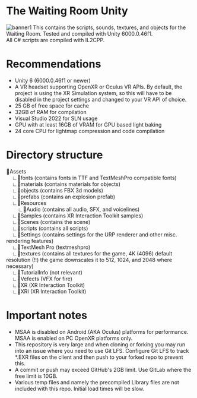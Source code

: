 # The Waiting Room Unity
![banner1](https://github.com/user-attachments/assets/8265fb14-2dea-41a6-9e21-3b1dfc5b5794)
This contains the scripts, sounds, textures, and objects for the Waiting Room. Tested and compiled with Unity 6000.0.46f1.<br />
All C# scripts are compiled with IL2CPP.

# Recommendations
- Unity 6 (6000.0.46f1 or newer)
- A VR headset supporting OpenXR or Oculus VR APIs. By default, the project is using the XR Simulation system, so this will have to be disabled in the project settings and changed to your VR API of choice.
- 25 GB of free space for cache
- 32GB of RAM for compilation
- Visual Studio 2022 for SLN usage
- GPU with at least 16GB of VRAM for GPU based light baking
- 24 core CPU for lightmap compression and code compilation

# Directory structure
📂Assets<br />
&nbsp;&nbsp;&nbsp;&nbsp;∟📂fonts (contains fonts in TTF and TextMeshPro compatible fonts)<br />
&nbsp;&nbsp;&nbsp;&nbsp;∟📂materials (contains materials for objects)<br />
&nbsp;&nbsp;&nbsp;&nbsp;∟📂objects (contains FBX 3d models)<br />
&nbsp;&nbsp;&nbsp;&nbsp;∟📂prefabs (contains an explosion prefab)<br />
&nbsp;&nbsp;&nbsp;&nbsp;∟📂Resources<br />
&nbsp;&nbsp;&nbsp;&nbsp;&nbsp;&nbsp;&nbsp;&nbsp;∟📂Audio (contains all audio, SFX, and voicelines)<br />
&nbsp;&nbsp;&nbsp;&nbsp;∟📂Samples (contains XR Interaction Toolkit samples)<br />
&nbsp;&nbsp;&nbsp;&nbsp;∟📂Scenes (contains the scene)<br />
&nbsp;&nbsp;&nbsp;&nbsp;∟📂scripts (contains all scripts)<br />
&nbsp;&nbsp;&nbsp;&nbsp;∟📂Settings (contains settings for the URP renderer and other misc. rendering features)<br />
&nbsp;&nbsp;&nbsp;&nbsp;∟📂TextMesh Pro (textmeshpro)<br />
&nbsp;&nbsp;&nbsp;&nbsp;∟📂textures (contains all textures for the game, 4K (4096) default resolution (!!) the game downscales it to 512, 1024, and 2048 where necessary)<br />
&nbsp;&nbsp;&nbsp;&nbsp;∟📂TutorialInfo (not relevant)<br />
&nbsp;&nbsp;&nbsp;&nbsp;∟📂Vefects (VFX for fire)<br />
&nbsp;&nbsp;&nbsp;&nbsp;∟📂XR (XR Interaction Toolkit)<br />
&nbsp;&nbsp;&nbsp;&nbsp;∟📂XRI (XR Interaction Toolkit)<br />

# Important notes
- MSAA is disabled on Android (AKA Oculus) platforms for performance. MSAA is enabled on PC OpenXR platforms only.
- This repository is very large and when cloning or forking you may run into an issue where you need to use Git LFS. Configure Git LFS to track *.EXR files on the client and then push to your forked repo to prevent this.
- A commit or push may exceed GitHub's 2GB limit. Use GitLab where the free limit is 10GB.
- Various temp files and namely the precompiled Library files are not included with this repo. Initial load times will be slow.
